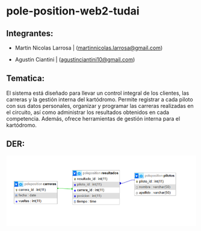 # pole-position-web2-tudai

## Integrantes:

* Martin Nicolas Larrosa | (martinnicolas.larrosa@gmail.com)

* Agustin Ciantini | (agustinciantini10@gmail.com)

## Tematica:

El sistema está diseñado para llevar un control integral de los clientes, las carreras y la gestión interna del kartódromo. Permite registrar a cada piloto con sus datos personales, organizar y programar las carreras realizadas en el circuito, así como administrar los resultados obtenidos en cada competencia. Además, ofrece herramientas de gestión interna para el kartódromo.

## DER:

![DER](./DER.png)

